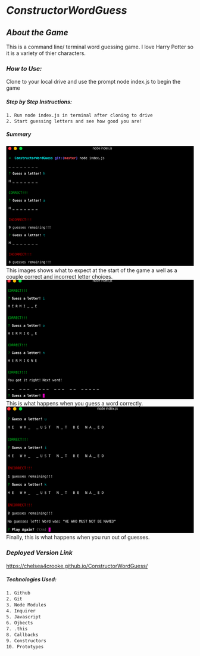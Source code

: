 # ***ConstructorWordGuess***

## ***About the Game***

This is a command line/ terminal word guessing game. I love Harry Potter so it is a variety of thier characters.

### ***How to Use:***

Clone to your local drive and use the prompt node index.js to begin the game

#### ***Step by Step Instructions:***
    1. Run node index.js in terminal after cloning to drive
    2. Start guessing letters and see how good you are!

##### ***Summary***

<img src="./Images/pic1.png">
This images shows what to expect at the start of the game a well as a couple correct and incorrect letter choices. 

<img src="./Images/correct.png">
This is what happens when you guess a word correctly.

<img src="./Images/wrong.png">
Finally, this is what happens when you run out of guesses.

### ***Deployed Version Link***

https://chelsea4crooke.github.io/ConstructorWordGuess/

#### ***Technologies Used:***
    1. Github
    2. Git
    3. Node Modules
    4. Inquirer
    5. Javascript
    6. Ojbects
    7. .this
    8. Callbacks
    9. Constructors
    10. Prototypes